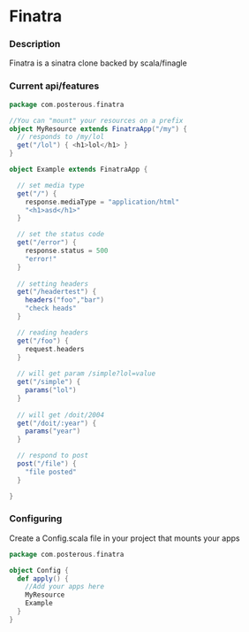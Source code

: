 # Finatra

### Description
Finatra is a sinatra clone backed by scala/finagle


### Current api/features

```scala
package com.posterous.finatra

//You can "mount" your resources on a prefix
object MyResource extends FinatraApp("/my") {
  // responds to /my/lol
  get("/lol") { <h1>lol</h1> }
}

object Example extends FinatraApp {

  // set media type
  get("/") { 
    response.mediaType = "application/html"
    "<h1>asd</h1>"
  } 

  // set the status code
  get("/error") {
    response.status = 500
    "error!"
  }
  
  // setting headers
  get("/headertest") {
    headers("foo","bar")
    "check heads"
  }

  // reading headers
  get("/foo") { 
    request.headers 
  }
 
  // will get param /simple?lol=value
  get("/simple") { 
    params("lol") 
  }
 
  // will get /doit/2004
  get("/doit/:year") { 
    params("year") 
  }

  // respond to post
  post("/file") {
    "file posted"
  }

}
```

### Configuring
Create a Config.scala file in your project that mounts your apps
```scala
package com.posterous.finatra

object Config {
  def apply() {
    //Add your apps here
    MyResource
    Example
  }
}
```

